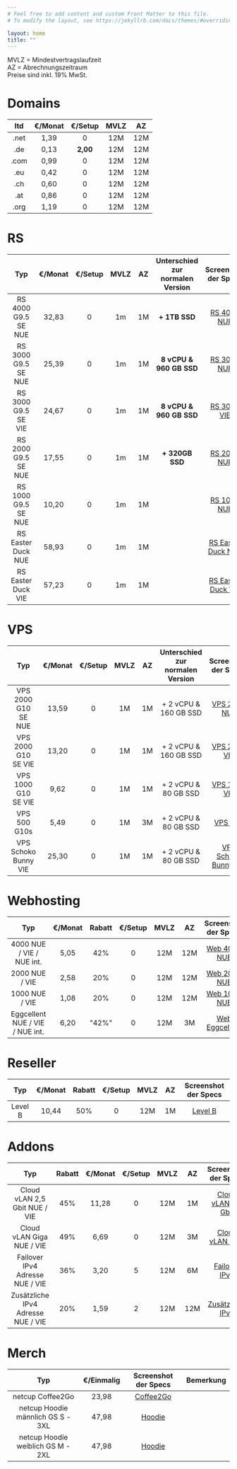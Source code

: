 ```yaml
---
# Feel free to add content and custom Front Matter to this file.
# To modify the layout, see https://jekyllrb.com/docs/themes/#overriding-theme-defaults

layout: home
title: ""
---
```


MVLZ = Mindestvertragslaufzeit   
AZ = Abrechnungszeitraum  
Preise sind inkl. 19% MwSt.  

Domains
===
|  ltd  | €/Monat | €/Setup  | MVLZ  |  AZ   |
| :---: | :-----: | :------: | :---: | :---: |
| .net  |  1,39   |    0     |  12M  |  12M  |
|  .de  |  0,13   | **2,00** |  12M  |  12M  |
| .com  |  0,99   |    0     |  12M  |  12M  |
|  .eu  |  0,42   |    0     |  12M  |  12M  |
|  .ch  |  0,60   |    0     |  12M  |  12M  |
|  .at  |  0,86   |    0     |  12M  |  12M  |
| .org  |  1,19   |    0     |  12M  |  12M  |


RS
===
|         Typ         | €/Monat | €/Setup | MVLZ  |  AZ   | Unterschied zur normalen Version |                Screenshot der Specs                |
| :-----------------: | :-----: | :-----: | :---: | :---: | :------------------------------: | :------------------------------------------------: |
| RS 4000 G9.5 SE NUE |  32,83  |    0    |  1m   |  1M   |          **+ 1TB SSD**           |       [RS 4000 NUE](/images/rs4000nue.jpeg)        |
| RS 3000 G9.5 SE NUE |  25,39  |    0    |  1m   |  1M   |     **8 vCPU & 960 GB SSD**      |       [RS 3000 NUE](/images/rs3000nue.jpeg)        |
| RS 3000 G9.5 SE VIE |  24,67  |    0    |  1m   |  1M   |     **8 vCPU & 960 GB SSD**      |       [RS 3000 VIE](/images/rs3000vie.jpeg)        |
| RS 2000 G9.5 SE NUE |  17,55  |    0    |  1m   |  1M   |         **+ 320GB SSD**          |       [RS 2000 NUE](/images/rs2000nue.jpeg)        |
| RS 1000 G9.5 SE NUE |  10,20  |    0    |  1m   |  1M   |                                  |         [RS 1000 NUE](/images/rs1000.jpeg)         |
| RS Easter Duck NUE  |  58,93  |    0    |  1m   |  1M   |                                  | [RS Easter Duck NUE](/images/rseasterducknue.jpeg) |
| RS Easter Duck VIE  |  57,23  |    0    |  1m   |  1M   |                                  | [RS Easter Duck VIE](/images/rseasterduckvie.jpeg) |
 
 
VPS
===
|         Typ          | €/Monat | €/Setup | MVLZ  |  AZ   | Unterschied zur normalen Version |               Screenshot der Specs                |
| :------------------: | :-----: | :-----: | :---: | :---: | :------------------------------: | :-----------------------------------------------: |
| VPS 2000 G10 SE NUE  |  13,59  |    0    |  1M   |  1M   |      + 2 vCPU & 160 GB SSD       |      [VPS 2000 NUE](/images/vps2000nue.jpeg)      |
| VPS 2000 G10 SE VIE  |  13,20  |    0    |  1M   |  1M   |      + 2 vCPU & 160 GB SSD       |      [VPS 2000 VIE](/images/vps2000vie.jpeg)      |
| VPS 1000 G10 SE VIE  |  9,62   |    0    |  1M   |  1M   |       + 2 vCPU & 80 GB SSD       |      [VPS 1000 VIE](/images/vps1000vie.jpeg)      |
|     VPS 500 G10s     |  5,49   |    0    |  1M   |  3M   |       + 2 vCPU & 80 GB SSD       |          [VPS 500](/images/vps500.jpeg)           |
| VPS Schoko Bunny VIE |  25,30  |    0    |  1M   |  1M   |       + 2 vCPU & 80 GB SSD       | [VPS Schoko Bunny VIE](/images/vpsschokovie.jpeg) |


Webhosting
===
|               Typ               | €/Monat | Rabatt | €/Setup | MVLZ  |  AZ   |            Screenshot der Specs            |
| :-----------------------------: | :-----: | :----: | :-----: | :---: | :---: | :----------------------------------------: |
|    4000 NUE / VIE / NUE int.    |  5,05   |  42%   |    0    |  12M  |  12M  |   [Web 4000 NUE](/images/ws4000nue.jpeg)   |
|         2000 NUE / VIE          |  2,58   |  20%   |    0    |  12M  |  12M  |   [Web 2000 NUE](/images/ws2000nue.jpeg)   |
|         1000 NUE / VIE          |  1,08   |  20%   |    0    |  12M  |  12M  |   [Web 1000 NUE](/images/ws1000nue.jpeg)   |
| Eggcellent NUE / VIE / NUE int. |  6,20   | "42%"  |    0    |  12M  |  3M   | [Web Eggcellent](/images/wseggcelent.jpeg) |

Reseller
===
|   Typ   | €/Monat | Rabatt | €/Setup | MVLZ  |  AZ   |        Screenshot der Specs        |
| :-----: | :-----: | :----: | :-----: | :---: | :---: | :--------------------------------: |
| Level B |  10,44  |  50%   |    0    |  12M  |  1M   | [Level B](/images/reseller-b.jpeg) |



Addons
===
|                Typ                 | Rabatt | €/Monat | €/Setup | MVLZ  |  AZ   |              Screenshot der Specs               |
| :--------------------------------: | :----: | :-----: | :-----: | :---: | :---: | :---------------------------------------------: |
|   Cloud vLAN 2,5 Gbit NUE / VIE    |  45%   |  11,28  |    0    |  12M  |  1M   | [Cloud vLAN 2,5 Gbit](/images/cloudvlan25.jpeg) |
|     Cloud vLAN Giga NUE / VIE      |  49%   |  6,69   |    0    |  12M  |  3M   |  [Cloud vLAN Giga](/images/cloudvlangiga.jpeg)  |
|  Failover IPv4 Adresse NUE / VIE   |  36%   |  3,20   |    5    |  12M  |  6M   |    [Failover IPv4](/images/failoverv4.jpeg)     |
| Zusätzliche IPv4 Adresse NUE / VIE |  20%   |  1,59   |    2    |  12M  |  12M  |    [Zusätzliche IPv4](/images/addipv4.jpeg)     |

Merch
===
|                Typ                 | €/Einmalig |         Screenshot der Specs          | Bemerkung |
| :--------------------------------: | :--------: | :-----------------------------------: | :-------: |
|          netcup Coffee2Go          |   23,98    | [Coffee2Go](/images/nccoffee2go.jpeg) |           |
| netcup Hoodie männlich  GS S - 3XL |   47,98    |    [Hoodie](/images/nchoodie.jpeg)    |           |
| netcup Hoodie weiblich  GS M - 2XL |   47,98    |   [Hoodie](/images/nchoodiew.jpeg)    |           |